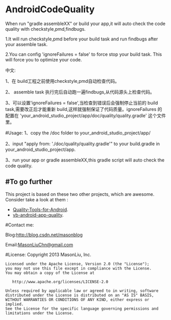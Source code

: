 # AndroidCodeQuality

When run "gradle assembleXX" or build your app,it will auto check the code quality with checkstyle,pmd,findbugs. 

1.It will run checkstyle,pmd before your build task and run findbugs after your assemble task.

2.You can config 'ignoreFailures = false' to force stop your build task. This will force you to optimize your code.

中文:

1、在 build工程之前使用checkstyle,pmd自动检查代码。

2、 assemble task 执行完后自动跑一遍findbugs,从代码源头上检查代码。

3、可以设置'ignoreFailures = false',当检查到错误后会强制停止当前的 build task,需要改正后才能重新 build,这样就强制保证了代码质量。ignoreFailures 的配置在 'your_android_studio_project/app/doc/quality/quality.gradle' 这个文件里。

#Usage: 
1、copy the /doc folder to your_android_studio_project/app/

2、input "apply from: './doc/quality/quality.gradle'" to your build.gradle in your_android_studio_project/app. 

3、run your app or gradle assembleXX,this gradle script will auto check the code quality.

#To go further
-------------
This project is based on these two other projects, which are awesome. Consider take a look at them :
 - [Quality-Tools-for-Android](https://github.com/stephanenicolas/Quality-Tools-for-Android).
 - [vb-android-app-quality](https://github.com/vincentbrison/vb-android-app-quality).

#Contact me:

Blog:http://blog.csdn.net/masonblog

Email:MasonLiuChn@gmail.com

#License:
    Copyright 2013 MasonLiu, Inc.

    Licensed under the Apache License, Version 2.0 (the "License");
    you may not use this file except in compliance with the License.
    You may obtain a copy of the License at

       http://www.apache.org/licenses/LICENSE-2.0

    Unless required by applicable law or agreed to in writing, software
    distributed under the License is distributed on an "AS IS" BASIS,
    WITHOUT WARRANTIES OR CONDITIONS OF ANY KIND, either express or implied.
    See the License for the specific language governing permissions and
    limitations under the License.


